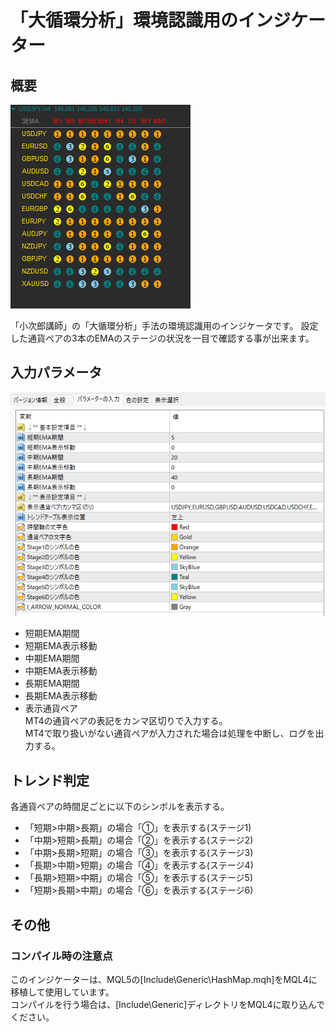 # 「大循環分析」環境認識用のインジケーター

## 概要

![概要](Images/3ema_multitime_v2_01.png)  

「小次郎講師」の「大循環分析」手法の環境認識用のインジケータです。
設定した通貨ペアの3本のEMAのステージの状況を一目で確認する事が出来ます。

## 入力パラメータ

![入力パラメータ](Images/3ema_multitime_v2_02.png)

* 短期EMA期間
* 短期EMA表示移動
* 中期EMA期間
* 中期EMA表示移動
* 長期EMA期間
* 長期EMA表示移動
* 表示通貨ペア  
    MT4の通貨ペアの表記をカンマ区切りで入力する。  
    MT4で取り扱いがない通貨ペアが入力された場合は処理を中断し、ログを出力する。  

## トレンド判定

各通貨ペアの時間足ごとに以下のシンボルを表示する。

* 「短期>中期>長期」の場合「①」を表示する(ステージ1)
* 「中期>短期>長期」の場合「②」を表示する(ステージ2)
* 「中期>長期>短期」の場合「③」を表示する(ステージ3)
* 「長期>中期>短期」の場合「④」を表示する(ステージ4)
* 「長期>短期>中期」の場合「⑤」を表示する(ステージ5)
* 「短期>長期>中期」の場合「⑥」を表示する(ステージ6)

## その他

### コンパイル時の注意点

このインジケーターは、MQL5の[Include\Generic\HashMap.mqh]をMQL4に移植して使用しています。  
コンパイルを行う場合は、[Include\Generic]ディレクトリをMQL4に取り込んでください。
